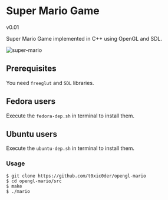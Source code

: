 # Super Mario Game
v0.01

Super Mario Game implemented in C++ using OpenGL and SDL.

![super-mario](https://raw.github.com/t0xic0der/opengl-mario/master/media/super-mario.png)

## Prerequisites
You need `freeglut` and `SDL` libraries. 

## Fedora users 
Execute the `fedora-dep.sh` in terminal to install them.

## Ubuntu users
Execute the `ubuntu-dep.sh` in terminal to install them.

### Usage

    $ git clone https://github.com/t0xic0der/opengl-mario 
    $ cd opengl-mario/src
    $ make
    $ ./mario

